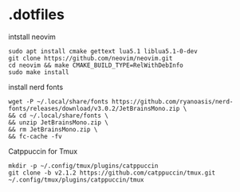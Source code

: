 # .dotfiles

intstall neovim
```
sudo apt install cmake gettext lua5.1 liblua5.1-0-dev
git clone https://github.com/neovim/neovim.git
cd neovim && make CMAKE_BUILD_TYPE=RelWithDebInfo
sudo make install
```

install nerd fonts
```
wget -P ~/.local/share/fonts https://github.com/ryanoasis/nerd-fonts/releases/download/v3.0.2/JetBrainsMono.zip \
&& cd ~/.local/share/fonts \
&& unzip JetBrainsMono.zip \
&& rm JetBrainsMono.zip \
&& fc-cache -fv
```

Catppuccin for Tmux 
```
mkdir -p ~/.config/tmux/plugins/catppuccin
git clone -b v2.1.2 https://github.com/catppuccin/tmux.git ~/.config/tmux/plugins/catppuccin/tmux
```

